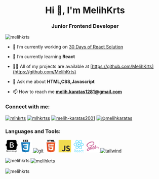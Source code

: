 <h1 align="center">Hi 👋, I'm MelihKrts</h1>
<h3 align="center">Junior Frontend Developer</h3>

<p align="left"> <img src="https://komarev.com/ghpvc/?username=melihkrts&label=Profile%20views&color=0e75b6&style=flat" alt="melihkrts" /> </p>

- 🔭 I’m currently working on [30 Days of React Solution](https://github.com/MelihKrts/30-Days-Of-React-Solution)

- 🌱 I’m currently learning **React**

- 👨‍💻 All of my projects are available at [https://github.com/MelihKrts](https://github.com/MelihKrts)

- 💬 Ask me about **HTML,CSS,Javascript**

- 📫 How to reach me **melih.karatas1281@gmail.com**

<h3 align="left">Connect with me:</h3>
<p align="left">
<a href="https://codepen.io/mlhkrts" target="blank"><img align="center" src="https://raw.githubusercontent.com/rahuldkjain/github-profile-readme-generator/master/src/images/icons/Social/codepen.svg" alt="mlhkrts" height="30" width="40" /></a>
<a href="https://twitter.com/mlhkrtss" target="blank"><img align="center" src="https://raw.githubusercontent.com/rahuldkjain/github-profile-readme-generator/master/src/images/icons/Social/twitter.svg" alt="mlhkrtss" height="30" width="40" /></a>
<a href="https://linkedin.com/in/melih-karatas2001" target="blank"><img align="center" src="https://raw.githubusercontent.com/rahuldkjain/github-profile-readme-generator/master/src/images/icons/Social/linked-in-alt.svg" alt="melih-karatas2001" height="30" width="40" /></a>
<a href="https://medium.com/@melihkaratas" target="blank"><img align="center" src="https://raw.githubusercontent.com/rahuldkjain/github-profile-readme-generator/master/src/images/icons/Social/medium.svg" alt="@melihkaratas" height="30" width="40" /></a>
</p>

<h3 align="left">Languages and Tools:</h3>
<p align="left"> 
<a href="https://getbootstrap.com" target="blank" rel="noreferrer"><img src="https://raw.githubusercontent.com/devicons/devicon/master/icons/bootstrap/bootstrap-plain-wordmark.svg" alt="bootstrap" width="40" height="40"/></a>
<a href="https://www.w3schools.com/css/" target="blank" rel="noreferrer"><img src="https://raw.githubusercontent.com/devicons/devicon/master/icons/css3/css3-original-wordmark.svg" alt="css3" width="40" height="40"/> </a> 
  <a href="https://git-scm.com/" target="blank" rel="noreferrer"><img src="https://www.vectorlogo.zone/logos/git-scm/git-scm-icon.svg" alt="git" width="40" height="40"/></a> 
  <a href="https://www.w3.org/html/" target="blank" rel="noreferrer"><img src="https://raw.githubusercontent.com/devicons/devicon/master/icons/html5/html5-original-wordmark.svg" alt="html5" width="40" height="40"/></a> 
  <a href="https://developer.mozilla.org/en-US/docs/Web/JavaScript" target="blank" rel="noreferrer"><img src="https://raw.githubusercontent.com/devicons/devicon/master/icons/javascript/javascript-original.svg" alt="javascript" width="40" height="40"/></a> 
  <a href="https://reactjs.org/" target="blank" rel="noreferrer"><img src="https://raw.githubusercontent.com/devicons/devicon/master/icons/react/react-original-wordmark.svg" alt="react" width="40" height="40"/></a> 
  <a href="https://sass-lang.com" target="blank" rel="noreferrer"><img src="https://raw.githubusercontent.com/devicons/devicon/master/icons/sass/sass-original.svg" alt="sass" width="40" height="40"/> </a> 
  <a href="https://tailwindcss.com/" target="blank" rel="noreferrer"> <img src="https://www.vectorlogo.zone/logos/tailwindcss/tailwindcss-icon.svg" alt="tailwind" width="40" height="40"/></a> 

</p>

<p><img align="left" src="https://github-readme-stats.vercel.app/api/top-langs?username=melihkrts&show_icons=true&locale=en&layout=compact" alt="melihkrts" /></p>

<p>&nbsp;<img align="center" src="https://github-readme-stats.vercel.app/api?username=melihkrts&show_icons=true&locale=en" alt="melihkrts" /></p>

<p><img align="center" src="https://github-readme-streak-stats.herokuapp.com/?user=melihkrts&" alt="melihkrts" /></p>
